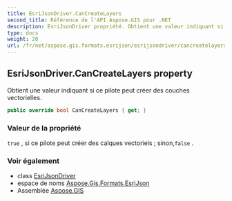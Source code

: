 ```yaml
---
title: EsriJsonDriver.CanCreateLayers
second_title: Référence de l'API Aspose.GIS pour .NET
description: EsriJsonDriver propriété. Obtient une valeur indiquant si ce pilote peut créer des couches vectorielles.
type: docs
weight: 20
url: /fr/net/aspose.gis.formats.esrijson/esrijsondriver/cancreatelayers/
---
```

## EsriJsonDriver.CanCreateLayers property

Obtient une valeur indiquant si ce pilote peut créer des couches vectorielles.

```csharp
public override bool CanCreateLayers { get; }
```

### Valeur de la propriété

`true` , si ce pilote peut créer des calques vectoriels ; sinon,`false` .

### Voir également

* class [EsriJsonDriver](../)
* espace de noms [Aspose.Gis.Formats.EsriJson](../../esrijsondriver/)
* Assemblée [Aspose.GIS](../../../)


